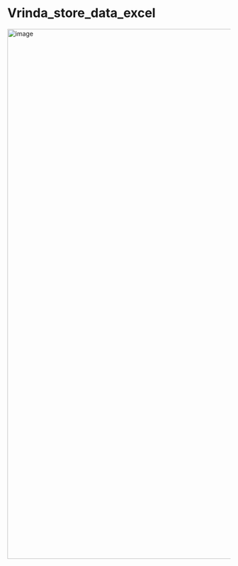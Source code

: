 # Vrinda_store_data_excel

<img width="1194" alt="image" src="https://github.com/varundeepakgudhe/Vrinda_store_data_excel/assets/112991463/4964139d-b55e-47bf-bd50-a6b43d0de4ca">
